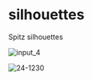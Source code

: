 # silhouettes
Spitz silhouettes


![input_4](https://github.com/Deviousrage/silhouettes/assets/124791262/602c69fd-b9fc-42a7-a368-728df79eec8b)

![24-1230](https://github.com/Deviousrage/silhouettes/assets/124791262/628cc6e1-ddcb-45b0-9872-07bea74fa533)
